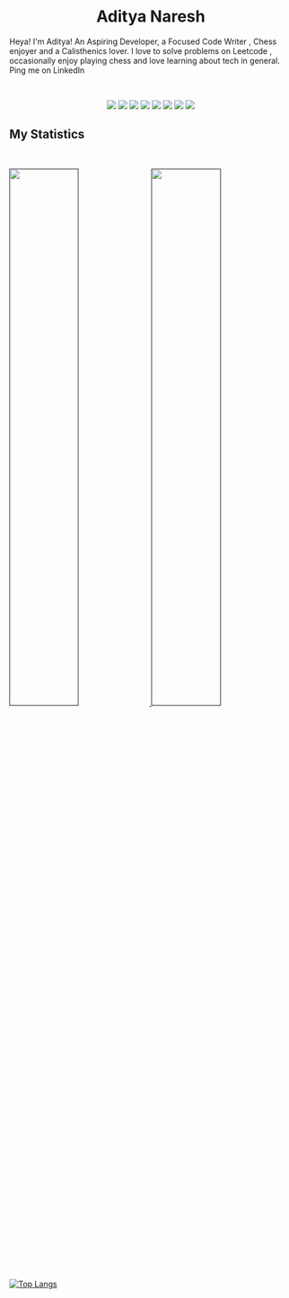 <h1 align="center">
  <b>Aditya Naresh</b>
</h1>

Heya! I'm Aditya! An Aspiring Developer, a Focused Code Writer , Chess enjoyer and a Calisthenics lover. I love to solve problems on Leetcode , occasionally enjoy playing chess and love learning about tech in general.
Ping me on LinkedIn


<br>

<p>
<div align="center">
   <img src="https://img.shields.io/badge/-HTML-c58545?style=for-the-badge&logo=html5&logoColor=c58545&labelColor=282828">
   <img src="https://img.shields.io/badge/-CSS-d1a01f?style=for-the-badge&logo=css3&logoColor=d1a01f&labelColor=282828">
   <img src="https://img.shields.io/badge/JavaScript-F7DF1E?style=for-the-badge&logo=javascript&logoColor=d1a01f&labelColor=282828">
   <img src="https://img.shields.io/badge/Node.js-43853D?style=for-the-badge&logo=node.js&logoColor=d1a01f&labelColor=282828">
   <img src="https://img.shields.io/badge/Express.js-404D59?style=for-the-badge&logo=express.js&logoColor=d1a01f&labelColor=282828">
   <img src="https://img.shields.io/badge/React-20232A?style=for-the-badge&logo=react&logoColor=61DAFB&labelColor=282828">
   <img src="https://img.shields.io/badge/MongoDB-4EA94B?style=for-the-badge&logo=mongodb&logoColor=white">
  <img src ="https://img.shields.io/badge/Python-3.11-green.svg?label=Python&message=3.11&color=3776AB&style=for-the-badge&logo=python&logoColor=blue">
</div>
</p>






## My Statistics

<br/>
<p align="left">
  <a href="">
  <img width="49.5%" src="https://github-readme-stats.vercel.app/api?username=Aditya-Naresh&show_icons=true&theme=highcontrast&hide_border=true" />
    <img width="49.5%" src="http://github-readme-streak-stats.herokuapp.com?user=Aditya-Naresh&theme=highcontrast&date_format=M%20j%5B%2C%20Y%5D" />
  </a>
</p>
<br>



[![Top Langs](https://github-readme-stats.vercel.app/api/top-langs/?username=Aditya-Naresh&layout=compact&theme=highcontrast)](https://github.com/Aditya-Naresh/github-readme-stats)


